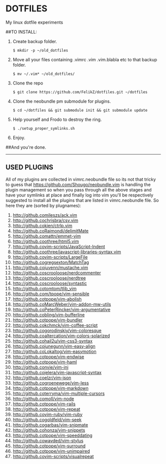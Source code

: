 DOTFILES
========

My linux dotfile experiments


##TO INSTALL:
1. Create backup folder.

    ```
    $ mkdir -p ~/old_dotfiles
    ```        
2. Move all your files containing .vimrc .vim .vim.blabla etc to that backup folder.
    
    ```
    $ mv ~/.vim* ~/old_dotfiles/
    ```
3. Clone the repo
    
    ```
    $ git clone https://github.com/FelikZ/dotfiles.git ~/dotfiles
    ```
4. Clone the neobundle pm submodule for plugins.
    
    ```
    $ cd ~/dotfiles && git submodule init && git submodule update
    ```
5. Help yourself and Frodo to destroy the ring.
    
    ```
    $ ./setup_proper_symlinks.sh
    ```
6. Enjoy.

##And you're done.

- - -

## USED PLUGINS

All of my plugins are collected in vimrc.neobundle file so its not that
tricky to guess that <https://github.com/Shougo/neobundle.vim> is handling the plugin
management so when you pass through all the above stages and have your symlinks at
place and finally log into vim you'll be respectively suggested to install all the plugins
that are listed in vimrc.neobundle file. So here they are (sorted by plugnames):


1. <http://github.comileszs/ack.vim>
1. <http://github.cochrisbra/csv.vim>
1. <http://github.cokien/ctrlp.vim>
1. <http://github.coRaimondi/delimitMate>
1. <http://github.comattn/emmet-vim>
1. <http://github.coothree/html5.vim>
1. <http://github.covim-scripts/JavaScript-Indent>
1. <http://github.coothree/javascript-libraries-syntax.vim>
1. <http://github.covim-scripts/LargeFile>
1. <http://github.cogregsexton/MatchTag>
1. <http://github.cojuvenn/mustache.vim>
1. <http://github.coscrooloose/nerdcommenter>
1. <http://github.coscrooloose/nerdtree>
1. <http://github.coscrooloose/syntastic>
1. <http://github.cotomtom/tlib_vim>
1. <http://github.com/tpope/vim-sensible>
1. <http://github.cotpope/vim-abolish>
1. <http://github.coMarcWeber/vim-addon-mw-utils>
1. <http://github.coPeterRincker/vim-argumentative>
1. <http://github.cobling/vim-bufferline>
1. <http://github.cotpope/vim-bundler>
1. <http://github.cokchmck/vim-coffee-script>
1. <http://github.cogorodinskiy/vim-coloresque>
1. <http://github.coaltercation/vim-colors-solarized>
1. <http://github.cohail2u/vim-css3-syntax>
1. <http://github.cojunegunn/vim-easy-align>
1. <http://github.coLokaltog/vim-easymotion>
1. <http://github.cotpope/vim-endwise>
1. <http://github.cotpope/vim-haml>
1. <http://github.convie/vim-ini>
1. <http://github.cojelera/vim-javascript-syntax>
1. <http://github.coelzr/vim-json>
1. <http://github.cogroenewege/vim-less>
1. <http://github.cotpope/vim-markdown>
1. <http://github.coterryma/vim-multiple-cursors>
1. <http://github.comoll/vim-node>
1. <http://github.cotpope/vim-rails>
1. <http://github.cotpope/vim-repeat>
1. <http://github.covim-ruby/vim-ruby>
1. <http://github.cogoldfeld/vim-seek>
1. <http://github.cogarbas/vim-snipmate>
1. <http://github.cohonza/vim-snippets>
1. <http://github.cotpope/vim-speeddating>
1. <http://github.cowavded/vim-stylus>
1. <http://github.cotpope/vim-surround>
1. <http://github.cotpope/vim-unimpaired>
1. <http://github.covim-scripts/visualrepeat>
